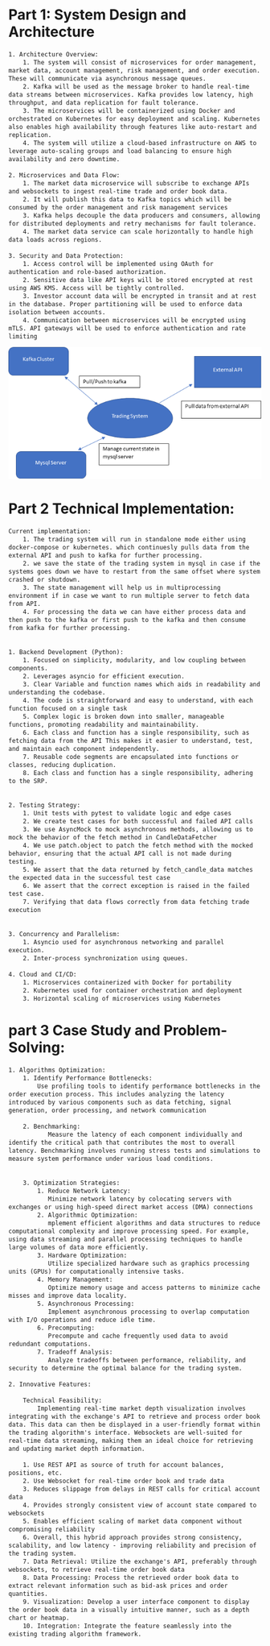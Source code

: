 # Part 1: System Design and Architecture

    1. Architecture Overview:
        1. The system will consist of microservices for order management, market data, account management, risk management, and order execution. These will communicate via asynchronous message queues.
        2. Kafka will be used as the message broker to handle real-time data streams between microservices. Kafka provides low latency, high throughput, and data replication for fault tolerance.
        3. The microservices will be containerized using Docker and orchestrated on Kubernetes for easy deployment and scaling. Kubernetes also enables high availability through features like auto-restart and replication. 
        4. The system will utilize a cloud-based infrastructure on AWS to leverage auto-scaling groups and load balancing to ensure high availability and zero downtime.
        
    2. Microservices and Data Flow:
        1. The market data microservice will subscribe to exchange APIs and websockets to ingest real-time trade and order book data.
        2. It will publish this data to Kafka topics which will be consumed by the order management and risk management services
        3. Kafka helps decouple the data producers and consumers, allowing for distributed deployments and retry mechanisms for fault tolerance.
        4. The market data service can scale horizontally to handle high data loads across regions.
       
    3. Security and Data Protection:
        1. Access control will be implemented using OAuth for authentication and role-based authorization.
        2. Sensitive data like API keys will be stored encrypted at rest using AWS KMS. Access will be tightly controlled.
        3. Investor account data will be encrypted in transit and at rest in the database. Proper partitioning will be used to enforce data isolation between accounts.
        4. Communication between microservices will be encrypted using mTLS. API gateways will be used to enforce authentication and rate limiting


   
![alt-text](trading_system.png "Trading System")


# Part 2 Technical Implementation:
    
    Current implementation:
        1. The trading system will run in standalone mode either using docker-compose or kubernetes. which continuesly pulls data from the external API and push to kafka for further processing.
        2. we save the state of the trading system in mysql in case if the systems goes down we have to restart from the same offset where system crashed or shutdown. 
        3. The state management will help us in multiprocessing environment if in case we want to run multiple server to fetch data from API.
        4. For processing the data we can have either process data and then push to the kafka or first push to the kafka and then consume from kafka for further processing. 
        
    
    1. Backend Development (Python):
        1. Focused on simplicity, modularity, and low coupling between components.
        2. Leverages asyncio for efficient execution.
        3. Clear Variable and function names which aids in readability and understanding the codebase.
        4. The code is straightforward and easy to understand, with each function focused on a single task
        5. Complex logic is broken down into smaller, manageable functions, promoting readability and maintainability.
        6. Each class and function has a single responsibility, such as fetching data from the API This makes it easier to understand, test, and maintain each component independently.
        7. Reusable code segments are encapsulated into functions or classes, reducing duplication.
        8. Each class and function has a single responsibility, adhering to the SRP.
        

    2. Testing Strategy:
        1. Unit tests with pytest to validate logic and edge cases
        2. We create test cases for both successful and failed API calls
        3. We use AsyncMock to mock asynchronous methods, allowing us to mock the behavior of the fetch method in CandleDataFetcher
        4. We use patch.object to patch the fetch method with the mocked behavior, ensuring that the actual API call is not made during testing.
        5. We assert that the data returned by fetch_candle_data matches the expected data in the successful test case
        6. We assert that the correct exception is raised in the failed test case.
        7. Verifying that data flows correctly from data fetching trade execution


    3. Concurrency and Parallelism:
        1. Asyncio used for asynchronous networking and parallel execution.
        2. Inter-process synchronization using queues.
        
    4. Cloud and CI/CD:
        1. Microservices containerized with Docker for portability
        2. Kubernetes used for container orchestration and deployment
        3. Horizontal scaling of microservices using Kubernetes 


# part 3 Case Study and Problem-Solving:

    1. Algorithms Optimization:
        1. Identify Performance Bottlenecks: 
            Use profiling tools to identify performance bottlenecks in the order execution process. This includes analyzing the latency introduced by various components such as data fetching, signal generation, order processing, and network communication

        2. Benchmarking:
               Measure the latency of each component individually and identify the critical path that contributes the most to overall latency. Benchmarking involves running stress tests and simulations to measure system performance under various load conditions. 


        3. Optimization Strategies:
            1. Reduce Network Latency: 
               Minimize network latency by colocating servers with exchanges or using high-speed direct market access (DMA) connections
            2. Algorithmic Optimization: 
               mplement efficient algorithms and data structures to reduce computational complexity and improve processing speed. For example, using data streaming and parallel processing techniques to handle large volumes of data more efficiently.
            3. Hardware Optimization: 
               Utilize specialized hardware such as graphics processing units (GPUs) for computationally intensive tasks.
            4. Memory Management: 
               Optimize memory usage and access patterns to minimize cache misses and improve data locality.
            5. Asynchronous Processing: 
               Implement asynchronous processing to overlap computation with I/O operations and reduce idle time.
            6. Precomputing:     
               Precompute and cache frequently used data to avoid redundant computations. 
            7. Tradeoff Analysis: 
               Analyze tradeoffs between performance, reliability, and security to determine the optimal balance for the trading system.
            
    2. Innovative Features:

        Technical Feasibility:
            Implementing real-time market depth visualization involves integrating with the exchange's API to retrieve and process order book data. This data can then be displayed in a user-friendly format within the trading algorithm's interface. Websockets are well-suited for real-time data streaming, making them an ideal choice for retrieving and updating market depth information.
        
        1. Use REST API as source of truth for account balances, positions, etc.
        2. Use Websocket for real-time order book and trade data
        3. Reduces slippage from delays in REST calls for critical account data
        4. Provides strongly consistent view of account state compared to websockets 
        5. Enables efficient scaling of market data component without compromising reliability
        6. Overall, this hybrid approach provides strong consistency, scalability, and low latency - improving reliability and precision of the trading system. 
        7. Data Retrieval: Utilize the exchange's API, preferably through websockets, to retrieve real-time order book data
        8. Data Processing: Process the retrieved order book data to extract relevant information such as bid-ask prices and order quantities.
        9. Visualization: Develop a user interface component to display the order book data in a visually intuitive manner, such as a depth chart or heatmap.
        10. Integration: Integrate the feature seamlessly into the existing trading algorithm framework. 
